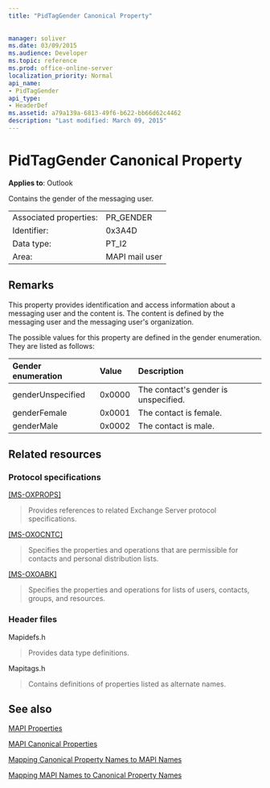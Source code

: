 ```yaml
---
title: "PidTagGender Canonical Property"
 
 
manager: soliver
ms.date: 03/09/2015
ms.audience: Developer
ms.topic: reference
ms.prod: office-online-server
localization_priority: Normal
api_name:
- PidTagGender
api_type:
- HeaderDef
ms.assetid: a79a139a-6813-49f6-b622-bb66d62c4462
description: "Last modified: March 09, 2015"
---
```


# PidTagGender Canonical Property

  
  
**Applies to**: Outlook 
  
Contains the gender of the messaging user.
  
|||
|:-----|:-----|
|Associated properties:  <br/> |PR_GENDER  <br/> |
|Identifier:  <br/> |0x3A4D  <br/> |
|Data type:  <br/> |PT_I2  <br/> |
|Area:  <br/> |MAPI mail user  <br/> |
   
## Remarks

This property provides identification and access information about a messaging user and the content is. The content is defined by the messaging user and the messaging user's organization. 
  
The possible values for this property are defined in the gender enumeration. They are listed as follows:
  
|**Gender enumeration**|**Value**|**Description**|
|:-----|:-----|:-----|
|genderUnspecified  <br/> |0x0000  <br/> |The contact's gender is unspecified.  <br/> |
|genderFemale  <br/> |0x0001  <br/> |The contact is female.  <br/> |
|genderMale  <br/> |0x0002  <br/> |The contact is male.  <br/> |
   
## Related resources

### Protocol specifications

[[MS-OXPROPS]](http://msdn.microsoft.com/library/f6ab1613-aefe-447d-a49c-18217230b148%28Office.15%29.aspx)
  
> Provides references to related Exchange Server protocol specifications.
    
[[MS-OXOCNTC]](http://msdn.microsoft.com/library/9b636532-9150-4836-9635-9c9b756c9ccf%28Office.15%29.aspx)
  
> Specifies the properties and operations that are permissible for contacts and personal distribution lists.
    
[[MS-OXOABK]](http://msdn.microsoft.com/library/f4cf9b4c-9232-4506-9e71-2270de217614%28Office.15%29.aspx)
  
> Specifies the properties and operations for lists of users, contacts, groups, and resources.
    
### Header files

Mapidefs.h
  
> Provides data type definitions.
    
Mapitags.h
  
> Contains definitions of properties listed as alternate names.
    
## See also



[MAPI Properties](mapi-properties.md)
  
[MAPI Canonical Properties](mapi-canonical-properties.md)
  
[Mapping Canonical Property Names to MAPI Names](mapping-canonical-property-names-to-mapi-names.md)
  
[Mapping MAPI Names to Canonical Property Names](mapping-mapi-names-to-canonical-property-names.md)

